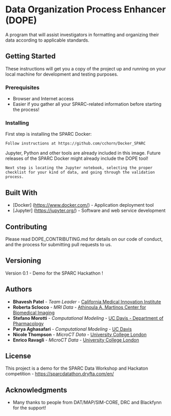 # Data Organization Process Enhancer (DOPE)

A program that will assist investigators in formatting and organizing their data according to applicable standards.

## Getting Started

These instructions will get you a copy of the project up and running on your local machine for development and testing purposes.

### Prerequisites

- Browser and Internet access
- Easier if you gather all your SPARC-related information before starting the process!

### Installing

First step is installing the SPARC Docker:

```
Follow instructions at https://github.com/cchorn/Docker_SPARC
```

Jupyter, Python and other tools are already included in this image. Future releases of the SPARC Docker might already include the DOPE tool!

```
Next step is locating the Jupyter notebook, selecting the proper checklist for your kind of data, and going through the validation process.
```

## Built With
* [Docker] (https://www.docker.com/) - Application deployment tool
* [Jupyter] (https://jupyter.org/) - Software and web service development

## Contributing

Please read DOPE_CONTRIBUTING.md for details on our code of conduct, and the process for submitting pull requests to us.

## Versioning

Version 0.1 - Demo for the SPARC Hackathon !

## Authors

* **Bhavesh Patel** - *Team Leader* - [California Medical Innovation Institute](https://calmi2.org/)
* **Roberta Sclocco** - *MRI Data* - [Athinoula A. Martinos Center for Biomedical Imaging](https://www.nmr.mgh.harvard.edu/user/8500)
* **Stefano Morotti** - *Computational Modeling* - [UC Davis - Department of Pharmacology](https://scholar.google.com/citations?user=lWILK_YAAAAJ&hl=it&oi=ao)
* **Parya Aghasafari** - *Computational Modeling* - [UC Davis](https://scholar.google.com/citations?user=kmtLkS8AAAAJ&hl=it&oi=ao)
* **Nicole Thompson** - *MicroCT Data* - [University College London](https://uk.linkedin.com/in/nicole-thompson-b20b0512b)
* **Enrico Ravagli** - *MicroCT Data* - [University College London](https://scholar.google.com/citations?user=fPftKs0AAAAJ&hl=it&oi=ao)

## License

This project is a demo for the SPARC Data Workshop and Hackaton competition - https://sparcdatathon.dryfta.com/en/

## Acknowledgments

* Many thanks to people from DAT/MAP/SIM-CORE, DRC and Blackfynn for the support!



